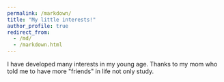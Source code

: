 ```yaml
---
permalink: /markdown/
title: "My little interests!"
author_profile: true
redirect_from: 
  - /md/
  - /markdown.html
---
```


I have developed many interests in my young age. Thanks to my mom who told me to have more "friends" in life not only study.

## 
